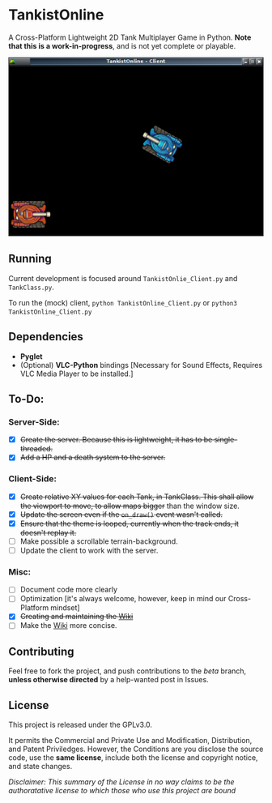 # TankistOnline
A Cross-Platform Lightweight 2D Tank Multiplayer Game in Python. **Note that this is a work-in-progress**, and is not yet complete or playable.

![Build #13 Screenshot](https://github.com/servusDei2018/servusdei2018.github.io/blob/TankistOnline/Tankist_Screenshot.png?raw=true)

## Running

Current development is focused around `TankistOnlie_Client.py` and `TankClass.py`.

To run the (mock) client, `python TankistOnline_Client.py` or `python3 TankistOnline_Client.py`

## Dependencies

- **Pyglet**
- (Optional) **VLC-Python** bindings [Necessary for Sound Effects, Requires VLC Media Player to be installed.]

## To-Do:

### Server-Side:
- [X] ~~Create the server. Because this is lightweight, it has to be single-threaded.~~
- [X] ~~Add a HP and a death system to the server.~~

### Client-Side:
- [X] ~~Create relative XY values for each Tank, in TankClass. This shall allow the viewport to move, to allow maps bigger~~
      than the window size.
- [X] ~~Update the screen even if the `on_draw()` event wasn't called.~~
- [X] ~~Ensure that the theme is looped, currently when the track ends, it doesn't replay it.~~
- [ ] Make possible a scrollable terrain-background.
- [ ] Update the client to work with the server.

### Misc:

- [ ] Document code more clearly
- [ ] Optimization [it's always welcome, however, keep in mind our Cross-Platform mindset]
- [X] ~~Creating and maintaining the [Wiki](https://github.com/servusDei2018/TankMMO/wiki)~~
- [ ] Make the [Wiki](https://github.com/servusDei2018/TankMMO/wiki) more concise.

## Contributing

Feel free to fork the project, and push contributions to the *beta* branch, **unless otherwise directed** by a help-wanted post in Issues.

## License

This project is released under the GPLv3.0.

It permits the Commercial and Private Use and Modification, Distribution, and Patent Priviledges. However, the Conditions are you disclose the source code, use the **same license**, include both the license and copyright notice, and state changes. 

*Disclaimer: This summary of the License in no way claims to be the authoratative license to which those who use this project are bound*
